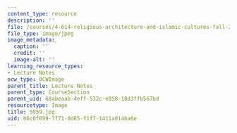 ```yaml
---
content_type: resource
description: ''
file: /courses/4-614-religious-architecture-and-islamic-cultures-fall-2002/06c0f0997f710d65f1f71411a0146a6e_5059.jpg
file_type: image/jpeg
image_metadata:
  caption: ''
  credit: ''
  image-alt: ''
learning_resource_types:
- Lecture Notes
ocw_type: OCWImage
parent_title: Lecture Notes
parent_type: CourseSection
parent_uid: 68abeaab-4eff-532c-e858-18d3ffb567bd
resourcetype: Image
title: 5059.jpg
uid: 06c0f099-7f71-0d65-f1f7-1411a0146a6e
---
```

